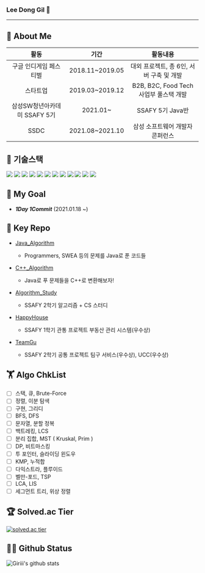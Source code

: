 ### Lee Dong Gil 👋
-------------------------------------------------
## 🌱 About Me

|**활동**|**기간**|**활동내용**|
|:---:|:---:|:---:|
|구글 인디게임 페스티벌|2018.11~2019.05|대외 프로젝트, 총 6인, 서버 구축 및 개발|
|스타트업|2019.03~2019.12|B2B, B2C, Food Tech 사업부 풀스택 개발|
|삼성SW청년아카데미 SSAFY 5기|2021.01~|SSAFY 5기 Java반|
|SSDC|2021.08~2021.10|삼성 소프트웨어 개발자 콘퍼런스|

## 👯 기술스택
<img src="https://img.shields.io/badge/Linux-FCC624?style=flat-square&logo=Linux&logoColor=white&link=https://github.com/donggillee-dev"> <img src="https://img.shields.io/badge/C-A8B9CC?style=flat-square&logo=C&logoColor=white&link=https://github.com/donggillee-dev"> <img src="https://img.shields.io/badge/Java-007396?style=flat-square&logo=Java&logoColor=white&link=https://github.com/donggillee-dev"> <img src="https://img.shields.io/badge/Node.js-339933?style=flat-square&logo=Node.js&logoColor=white&link=https://github.com/donggillee-dev"> <img src="https://img.shields.io/badge/JavaScript-F7DF1E?style=flat-square&logo=JavaScript&logoColor=white&link=https://github.com/donggillee-dev"> <img src="https://img.shields.io/badge/PHP-777BB4?style=flat-square&logo=PHP&logoColor=white&link=https://github.com/donggillee-dev"> <img src="https://img.shields.io/badge/CSS3-1572B6?style=flat-square&logo=CSS3&logoColor=white&link=https://github.com/donggillee-dev"> <img src="https://img.shields.io/badge/jQuery-8769AD?style=flat-square&logo=jQuery&logoColor=white&link=https://github.com/donggillee-dev"> <img src="https://img.shields.io/badge/Spring Boot-6DB33F?style=flat-square&logo=Spring Boot&logoColor=white&link=https://github.com/donggillee-dev"> <img src="https://img.shields.io/badge/JSON-000000?style=flat-square&logo=JSON&logoColor=white&link=https://github.com/donggillee-dev"> <img src="https://img.shields.io/badge/MySQL-4479A1?style=flat-square&logo=MySQL&logoColor=white&link=https://github.com/donggillee-dev"> <img src="https://img.shields.io/badge/MongoDB-47A248?style=flat-square&logo=MongoDB&logoColor=white&link=https://github.com/donggillee-dev">

## 🎯 My Goal

- ***1Day 1Commit*** (2021.01.18 ~)

## 🔑 Key Repo

- [Java_Algorithm](https://github.com/donggillee-dev/Java_Algorithm)
  - Programmers, SWEA 등의 문제를 Java로 푼 코드들
  
- [C++_Algorithm](https://github.com/donggillee-dev/Cpp_Algorithm)
  - Java로 푸 문제들을 C++로 변환해보자!

- [Algorithm_Study](https://github.com/EFS-Escape-From-SSAFY)
  - SSAFY 2학기 알고리즘 + CS 스터디
  
- [HappyHouse](https://github.com/SSAFY-Project)
  - SSAFY 1학기 관통 프로젝트 부동산 관리 시스템(우수상)

- [TeamGu](https://github.com/team-gu)
  - SSAFY 2학기 공통 프로젝트 팀구 서비스(우수상), UCC(우수상)

## 🏋️ Algo ChkList

- [ ] 스택, 큐, Brute-Force
- [ ] 정렬, 이분 탐색
- [ ] 구현, 그리디
- [ ] BFS, DFS
- [ ] 문자열, 분할 정복
- [ ] 백트레킹, LCS
- [ ] 분리 집합, MST ( Kruskal, Prim )
- [ ] DP, 비트마스킹
- [ ] 투 포인터, 슬라이딩 윈도우
- [ ] KMP, 누적합
- [ ] 다익스트라, 플루이드
- [ ] 벨만-포드, TSP
- [ ] LCA, LIS
- [ ] 세그먼트 트리, 위상 정렬
 
## 🏆 Solved.ac Tier

[![solved.ac tier](http://mazassumnida.wtf/api/v2/generate_badge?boj=qye5856)](https://solved.ac/qye5856)

## 🧑‍💻 Github Status

![Giriii's github stats](https://github-readme-stats.vercel.app/api?username=donggillee-dev&show_icons=true)

<!--
**donggillee-dev/donggillee-dev** is a ✨ _special_ ✨ repository because its `README.md` (this file) appears on your GitHub profile.

Here are some ideas to get you started:

- 🔭 I’m currently working on ...
- 🌱 I’m currently learning ...
- 👯 I’m looking to collaborate on ...
- 🤔 I’m looking for help with ...
- 💬 Ask me about ...
- 📫 How to reach me: ...
- 😄 Pronouns: ...
- ⚡ Fun fact: ...
-->
